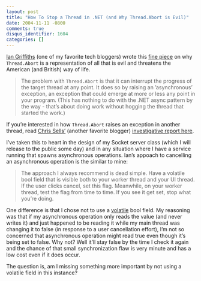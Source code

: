 ```yaml
---
layout: post
title: "How To Stop a Thread in .NET (and Why Thread.Abort is Evil)"
date: 2004-11-11 -0800
comments: true
disqus_identifier: 1604
categories: []
---
```

[Ian
Griffiths](http://www.interact-sw.co.uk/iangblog/ "Ian Griffiths’ Blog")
(one of my favorite tech bloggers) wrote this [fine
piece](http://www.interact-sw.co.uk/iangblog/2004/11/12/cancellation "How To Stop a Thread in .NET (and Why Thread.Abort is Evil)")
on why `Thread.Abort` is a representation of all that is evil and
threatens the American (and British) way of life.

> The problem with `Thread.Abort` is that it can interrupt the progress
> of the target thread at any point. It does so by raising an
> ’asynchronous’ exception, an exception that could emerge at more or
> less any point in your program. (This has nothing to do with the .NET
> async pattern by the way - that’s about doing work without hogging the
> thread that started the work.)

If you’re interested in how `Thread.Abort` raises an exception in
another thread, read [Chris
Sells’](http://www.sellsbrothers.com/ "Chris Sells' Blog") (another
favorite blogger) [investigative report
here](http://www.ondotnet.com/pub/a/dotnet/2003/02/18/threadabort.html "Plumbing the Depths of the ThreadAbortException using Rotor").

I’ve taken this to heart in the design of my Socket server class (which
I will release to the public some day) and in any situation where I have
a service running that spawns asynchronous operations. Ian’s appoach to
cancelling an asynchronous operation is the similar to mine:

> The approach I always recommend is dead simple. Have a volatile bool
> field that is visible both to your worker thread and your UI thread.
> If the user clicks cancel, set this flag. Meanwhile, on your worker
> thread, test the flag from time to time. If you see it get set, stop
> what you’re doing.

One difference is that I chose not to use a
[volatile](http://msdn.microsoft.com/library/default.asp?url=/library/en-us/csspec/html/vclrfcsharpspec_10_4_3.asp "Volatile on MSDN")
bool field. My reasoning was that if my asynchronous operation only
reads the value (and never writes it) and just happened to be reading it
while my main thread was changing it to false (in response to a user
cancellation effort), I’m not so concerned that asynchronous operation
might read true even though it’s being set to false. Why not? Well it’ll
stay false by the time I check it again and the chance of that small
synchronization flaw is very minute and has a low cost even if it does
occur.

The question is, am I missing something more important by not using a
volatile field in this instance?

